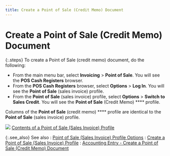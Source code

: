 ```yaml
---
title: Create a Point of Sale (Credit Memo) Document
---
```


# Create a Point of Sale (Credit Memo) Document


{:.steps}
To create a Point of Sale (credit memo) document,  do the following:

- From the main  menu bar, select **Invoicing** >  **Point of Sale**. You will see the  **POS Cash Registers** browser.
- From the **POS Cash Registers** browser, select **Options** > **Log 
 In**. You will see the **Point of 
 Sale** (sales invoice) profile.
- From the **Point of Sale** (sales invoice) profile,  select **Options** > **Switch 
 to Sales Credit**. You will see the **Point 
 of Sale** (Credit Memo) **** profile.



Columns of the **Point of Sale**  (credit memo) **** profile are identical  to the **Point of Sale** (sales invoice)  profile.


![]({{site.pos_baseurl}}/img/lens.gif) [Contents of a  Point of Sale (Sales Invoice) Profile]({{site.pos_baseurl}}/pos-trans/create-pos-doc/pos-si-profile/details/contents_of_a_pos_invoice.html)


{:.see_also}
See also
: [Point  of Sale (Sales Invoice) Profile Options]({{site.pos_baseurl}}/pos-trans/create-pos-doc/pos-si-profile/options/point_of_sale_invoice_options.html)
: [Create  a Point of Sale (Sales Invoice) Profile]({{site.pos_baseurl}}/pos-trans/create-pos-doc/pos-si-profile/create_a_point_of_sale_(invoice)_profile.html)
: [Accounting  Entry - Create a Point of Sale (Credit Memo) Document]({{site.pos_baseurl}}/pos-trans/create-pos-doc/pos-cm-doc/accounting-entries/accounting_entries_for_point_of_sale_credit_memos.html)
